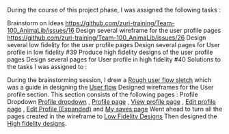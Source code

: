 During the course of this project phase, I was assigned the following tasks :

Brainstorm on ideas https://github.com/zuri-training/Team-100_AnimaLib/issues/16
Design several wireframe for the user profile pages https://github.com/zuri-training/Team-100_AnimaLib/issues/26
Design several low fidelity for the user profile pages Design several pages for User profile in low fidelity  #39
Produce high fidelity designs of the user profile pages Design several pages for User profile in high fidelity  #40
Solutions to the tasks I was assigned to :

During the brainstorming session, I drew a [Rough user flow sletch](https://www.figma.com/file/VLaolzmNxT8lx7uBMsYVMz/Team-100_AnimaLib?node-id=3593%3A19426) which was a guide in designing the [User flow](https://www.figma.com/file/VLaolzmNxT8lx7uBMsYVMz/Team-100_AnimaLib?node-id=2712%3A63197)
Designed wireframes for the User profile section. This section consists of the following pages : Profile Dropdown [Profile dropdown](https://www.figma.com/file/VLaolzmNxT8lx7uBMsYVMz/Team-100_AnimaLib?node-id=2882%3A25008) , [Profile page](https://www.figma.com/file/VLaolzmNxT8lx7uBMsYVMz/Team-100_AnimaLib?node-id=2882%3A25098) , [View profile page](https://www.figma.com/file/VLaolzmNxT8lx7uBMsYVMz/Team-100_AnimaLib?node-id=2882%3A25041) , [Edit profile page](https://www.figma.com/file/VLaolzmNxT8lx7uBMsYVMz/Team-100_AnimaLib?node-id=2882%3A25176) , [Edit Profile (Expanded)](https://www.figma.com/file/VLaolzmNxT8lx7uBMsYVMz/Team-100_AnimaLib?node-id=2882%3A25208) and [My saves page](https://www.figma.com/file/VLaolzmNxT8lx7uBMsYVMz/Team-100_AnimaLib?node-id=2882%3A25238)
Went ahead to turn all the pages created in the wireframe to [Low Fidelity Designs](https://www.figma.com/file/VLaolzmNxT8lx7uBMsYVMz/Team-100_AnimaLib?node-id=3585%3A19428)
Then designed the [High fidelity designs](https://www.figma.com/file/VLaolzmNxT8lx7uBMsYVMz/Team-100_AnimaLib?node-id=3585%3A19426).
